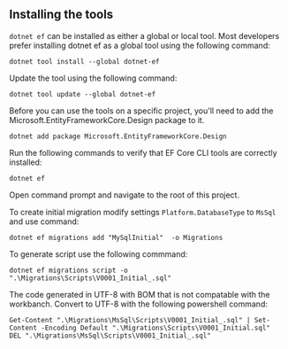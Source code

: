 ﻿## Installing the tools

`dotnet ef` can be installed as either a global or local tool. Most developers prefer installing dotnet ef as a global tool using the following command:

```
dotnet tool install --global dotnet-ef
```


Update the tool using the following command:
```
dotnet tool update --global dotnet-ef
```

Before you can use the tools on a specific project, you'll need to add the Microsoft.EntityFrameworkCore.Design package to it.
```
dotnet add package Microsoft.EntityFrameworkCore.Design
```

Run the following commands to verify that EF Core CLI tools are correctly installed:
```
dotnet ef
```

Open command prompt and navigate to the root of this project.

To create initial migration modify settings `Platform.DatabaseType` to `MsSql` and use command:
```
dotnet ef migrations add "MySqlInitial"  -o Migrations
```

To generate script use the following commmand:
```
dotnet ef migrations script -o ".\Migrations\Scripts\V0001_Initial_.sql" 
```

The code generated in UTF-8 with BOM that is not compatable with the workbanch. Convert to UTF-8 with the following powershell command:
```
Get-Content ".\Migrations\MsSql\Scripts\V0001_Initial_.sql" | Set-Content -Encoding Default ".\Migrations\Scripts\V0001_Initial.sql"
DEL ".\Migrations\MsSql\Scripts\V0001_Initial_.sql"
```


